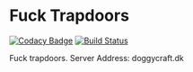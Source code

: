 Fuck Trapdoors
======

[![Codacy Badge](https://api.codacy.com/project/badge/Grade/fb67006df9844c95a8f8613c33a74a41)](https://www.codacy.com/app/Fido2603/FuckTrapdoors?utm_source=github.com&amp;utm_medium=referral&amp;utm_content=DoggyCraftDK/DCPrison&amp;utm_campaign=Badge_Grade)
[![Build Status](https://travis-ci.com/DoggyCraftDK/FuckTrapdoors.svg?branch=master)](https://travis-ci.com/DoggyCraftDK/FuckTrapdoors)

Fuck trapdoors.
Server Address: doggycraft.dk
